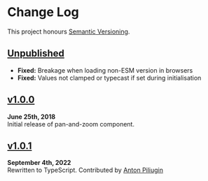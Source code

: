 Change Log
==========

This project honours [Semantic Versioning](http://semver.org/).

[Unpublished]: ../../compare/v1.0.0...HEAD


[Unpublished]
------------------------------------------------------------------------
* **Fixed:** Breakage when loading non-ESM version in browsers
* **Fixed:** Values not clamped or typecast if set during initialisation



[v1.0.0]
------------------------------------------------------------------------
**June 25th, 2018**  
Initial release of pan-and-zoom component.

[v1.0.0]: https://github.com/Alhadis/PanAndZoom/releases/tag/v1.0.0



[v1.0.1]
------------------------------------------------------------------------
**September 4th, 2022**  
Rewritten to TypeScript. Contributed by [Anton Piliugin](https://github.com/piliugin-anton)

[v1.0.1]: https://github.com/Alhadis/PanAndZoom/releases/tag/v1.0.1